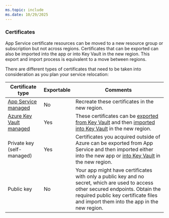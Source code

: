 ```yaml
---
ms.topic: include
ms.date: 10/29/2025
---
```


### Certificates

App Service certificate resources can be moved to a new resource group or subscription but not across regions. Certificates that can be exported can also be imported into the app or into Key Vault in the new region. This export and import process is equivalent to a move between regions.

There are different types of certificates that need to be taken into consideration as you plan your service relocation:

| Certificate type | Exportable | Comments |
| ----- | ----- | ----- |
| [App Service managed](/azure/app-service/configure-ssl-certificate#import-an-app-service-certificate) | No | Recreate these certificates in the new region. | 
| [Azure Key Vault managed](/azure/app-service/configure-ssl-certificate#import-a-certificate-from-key-vault) | Yes | These certificates can be [exported from Key Vault](/azure/key-vault/certificates/how-to-export-certificate) and then [imported into Key Vault](/azure/key-vault/certificates/tutorial-import-certificate) in the new region. |
| Private key (self-managed)  | Yes | Certificates you acquired outside of Azure can be exported from App Service and then imported either into the new app or [into Key Vault](/azure/key-vault/certificates/tutorial-import-certificate) in the new region. |
| Public key | No | Your app might have certificates with only a public key and no secret, which are used to access other secured endpoints. Obtain the required public key certificate files and import them into the app in the new region. |
